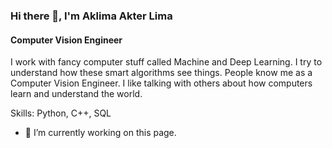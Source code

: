 ### Hi there 👋, I'm Aklima Akter Lima
#### Computer Vision Engineer
I work with fancy computer stuff called Machine and Deep Learning. I try to understand how these smart algorithms see things. People know me as a Computer Vision Engineer. I like talking with others about how computers learn and understand the world.

Skills: Python, C++, SQL

- 🔭 I’m currently working on this page. 
